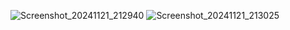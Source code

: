 ![Screenshot_20241121_212940](https://github.com/user-attachments/assets/76913702-f856-4eac-94c3-b1f1b9c0a4c8)
![Screenshot_20241121_213025](https://github.com/user-attachments/assets/9411edb7-6047-4d1c-85e1-0702a37536e9)
